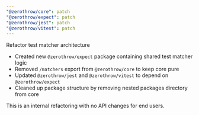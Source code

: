```yaml
---
"@zerothrow/core": patch
"@zerothrow/expect": patch
"@zerothrow/jest": patch
"@zerothrow/vitest": patch
---
```


Refactor test matcher architecture

- Created new `@zerothrow/expect` package containing shared test matcher logic
- Removed `/matchers` export from `@zerothrow/core` to keep core pure
- Updated `@zerothrow/jest` and `@zerothrow/vitest` to depend on `@zerothrow/expect`
- Cleaned up package structure by removing nested packages directory from core

This is an internal refactoring with no API changes for end users.